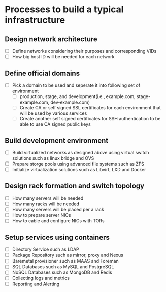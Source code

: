 # Processes to build a typical infrastructure

## Design network architecture
- [ ] Define networks considering their purposes and corresponding VIDs
- [ ] How big host ID will be needed for each network

## Define official domains
- [ ] Pick a domain to be used and seperate it into following set of environment
  - [ ] production, stage, and development(i.e., example.com, stage-example.com, dev-example.com)
  - [ ] Create CA or self signed SSL certificates for each environment that will be used by various services
  - [ ] Create another self signed certificates for SSH authentication to be able to use CA signed public keys

## Build development environment
- [ ] Build virtualized networks as designed above using virtual switch solutions such as linux bridge and OVS
- [ ] Prepare storge pools using advanced file systems such as ZFS
- [ ] Initialize virtualization solutions such as Libvirt, LXD and Docker

## Design rack formation and switch topology
- [ ] How many servers will be needed
- [ ] How many racks will be needed
- [ ] How many servers will be placed per a rack
- [ ] How to prepare server NICs
- [ ] How to cable and configure NICs with TORs

## Setup services using containers
- [ ] Directory Service such as LDAP
- [ ] Package Repository such as mirror, proxy and Nexus
- [ ] Baremetal provisioner such as MAAS and Foreman
- [ ] SQL Databases such as MySQL and PostgreSQL
- [ ] NoSQL Databases such as MongoDB and Redis
- [ ] Collecting logs and metrics
- [ ] Reporting and Alerting
